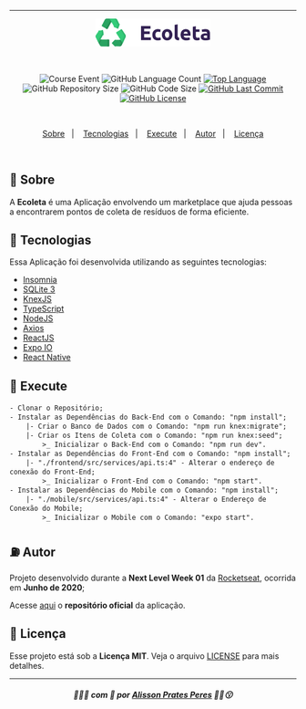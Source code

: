 ___
<p align="center">
    <img src="github/ecoleta_logo.svg" width="40%"/>
</p>
    <br/>
<p align="center">
    <img alt="Course Event" src="https://img.shields.io/badge/next%20level-week%2001-%2334CB79"/>
    <img alt="GitHub Language Count" src="https://img.shields.io/github/languages/count/alissonpratesperes/ecoleta?color=34CB79"/>
        <a href="https://github.com/alissonpratesperes/ecoleta/search?l=typescript"><img alt="Top Language" src="https://img.shields.io/github/languages/top/alissonpratesperes/ecoleta?color=34CB79"/></a>
    <img alt="GitHub Repository Size" src="https://img.shields.io/github/repo-size/alissonpratesperes/ecoleta?color=34CB79"/>
    <img alt="GitHub Code Size" src="https://img.shields.io/github/languages/code-size/alissonpratesperes/ecoleta?color=34CB79"/>
        <a href="https://github.com/alissonpratesperes/ecoleta/commits/main"><img alt="GitHub Last Commit" src="https://img.shields.io/github/last-commit/alissonpratesperes/ecoleta?color=34CB79"/></a>
        <a href ="https://github.com/alissonpratesperes/ecoleta/blob/main/LICENSE"><img alt="GitHub License" src="https://img.shields.io/badge/license-MIT-34CB79"></a>
</p>
    </br>
<p align="center">
    <a href="#dart-sobre">Sobre</a>&nbsp;&nbsp;&nbsp;|&nbsp;&nbsp;&nbsp;
    <a href="#battery-tecnologias">Tecnologias</a>&nbsp;&nbsp;&nbsp;|&nbsp;&nbsp;&nbsp;
    <a href="#electric_plug-execute">Execute</a>&nbsp;&nbsp;&nbsp;|&nbsp;&nbsp;&nbsp;
    <a href="#fuelpump-autor">Autor</a>&nbsp;&nbsp;&nbsp;|&nbsp;&nbsp;&nbsp;
    <a href="#memo-licença">Licença</a>
</p>
    <br/>

## :dart: Sobre

A **Ecoleta** é uma Aplicação envolvendo um marketplace que ajuda pessoas a encontrarem pontos de coleta de resíduos de forma eficiente.

## :battery: Tecnologias
Essa Aplicação foi desenvolvida utilizando as seguintes tecnologias:

- <a href="https://insomnia.rest/">Insomnia</a>
- <a href="https://sqlite.org/">SQLite 3</a>
- <a href="https://knexjs.org/">KnexJS</a>
- <a href="https://www.typescriptlang.org/">TypeScript</a>
- <a href="https://nodejs.org/">NodeJS</a>
- <a href="https://axios-http.com/">Axios</a>
- <a href="https://reactjs.org/">ReactJS</a>
- <a href="https://expo.dev/">Expo IO</a>
- <a href="https://reactnative.dev/">React Native</a>

## :electric_plug: Execute

	- Clonar o Repositório;
    - Instalar as Dependências do Back-End com o Comando: "npm install";
        |- Criar o Banco de Dados com o Comando: "npm run knex:migrate";
        |- Criar os Itens de Coleta com o Comando: "npm run knex:seed";
            >_ Inicializar o Back-End com o Comando: "npm run dev".
    - Instalar as Dependências do Front-End com o Comando: "npm install";
        |- "./frontend/src/services/api.ts:4" - Alterar o endereço de conexão do Front-End;
            >_ Inicializar o Front-End com o Comando: "npm start".
    - Instalar as Dependências do Mobile com o Comando: "npm install";
        |- "./mobile/src/services/api.ts:4" - Alterar o Endereço de Conexão do Mobile;
            >_ Inicializar o Mobile com o Comando: "expo start".

## :fuelpump: Autor

Projeto desenvolvido durante a **Next Level Week 01** da <a href="https://rocketseat.com.br/">Rocketseat</a>, ocorrida em **Junho de 2020**;

Acesse <a href="https://github.com/rocketseat-education/nlw-01-omnistack">aqui</a> o **repositório oficial** da aplicação.

## :memo: Licença

Esse projeto está sob a **Licença MIT**. Veja o arquivo [LICENSE](https://github.com/alissonpratesperes/ecoleta/blob/main/LICENSE) para mais detalhes.

___

<h5 align="center">👨🏻‍💻&nbsp;com&nbsp;💜&nbsp;por&nbsp;<a href="https://github.com/alissonpratesperes">Alisson Prates Peres</a>&nbsp;✌🏻😗</h5>